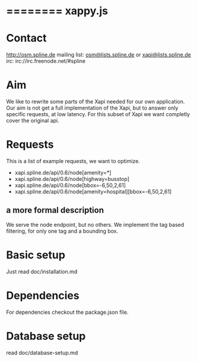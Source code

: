 ========
xappy.js
========

Contact
============
http://osm.spline.de
mailing list: osm@lists.spline.de or xapi@lists.spline.de
irc: irc://irc.freenode.net/#spline

Aim
============

We like to rewrite some parts of the Xapi needed for our own application. Our
aim is not get a full implementation of the Xapi, but to answer only specific
requests, at low latency. For this subset of Xapi we want completly cover the
original api.

Requests
=============

This is a list of example requests, we want to optimize.

* xapi.spline.de/api/0.6/node[amenity=*]
* xapi.spline.de/api/0.6/node[highway=busstop]
* xapi.spline.de/api/0.6/node[bbox=-6,50,2,61]
* xapi.spline.de/api/0.6/node[amenity=hospital][bbox=-6,50,2,61]

a more formal description
-------------------------

We serve the node endpoint, but no others. We implement the tag based filtering,
for only one tag and a bounding box.

Basic setup
=============

Just read doc/installation.md

Dependencies
=============

For dependencies checkout the package.json file.

Database setup
==============

read doc/database-setup.md

